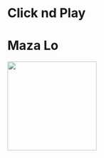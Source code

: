 # Click nd Play
<h1>Maza Lo</h1>
<a href="https://www.google.co.uk"><img width="200" height="200" src="https://1.bp.blogspot.com/-qYFYkx4PtGc/WjQrfgw3mmI/AAAAAAAAAMM/6qlFkTVPeTgGX2iEfHdUYh1C25JY_nbQQCLcBGAs/s1600/Room%2BMein%2BAkeli%2BHn%252C%2BDekho%2BMeri%2BGarram%2BVideo%2B%25F0%259F%2592%258B%25F0%259F%2592%258B.png"></a>
